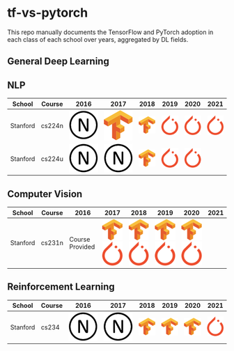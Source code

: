 # tf-vs-pytorch

This repo manually documents the TensorFlow and PyTorch adoption in each class of each school over years, aggregated by DL fields.

## General Deep Learning

## NLP

School   | Course | 2016 | 2017 | 2018 | 2019 | 2020 | 2021
-------- | ------ | ---- | ---- | ---- | ---- | ---- | ----
Stanford | cs224n |![na](na.svg)|![tf](tf.svg)|![tf](tf.svg)|![pt](pt.svg)|![pt](pt.svg)|![pt](pt.svg)
Stanford | cs224u |![na](na.svg)|![tf](na.svg)|![tf](tf.svg)|![pt](pt.svg)|![pt](pt.svg)|


## Computer Vision

School   | Course | 2016 | 2017 | 2018 | 2019 | 2020 | 2021
-------- | ------ | ---- | ---- | ---- | ---- | ---- | ----
Stanford | cs231n |Course Provided|![tf](tf.svg)![pt](pt.svg)|![tf](tf.svg)![pt](pt.svg)|![pt](tf.svg)![pt](pt.svg)|![pt](tf.svg)![pt](pt.svg)|


## Reinforcement Learning

School   | Course | 2016 | 2017 | 2018 | 2019 | 2020 | 2021
-------- | ------ | ---- | ---- | ---- | ---- | ---- | ----
Stanford | cs234  |![na](na.svg)|![tf](na.svg)|![tf](tf.svg)|![pt](tf.svg)|![pt](tf.svg)|![pt](pt.svg)

